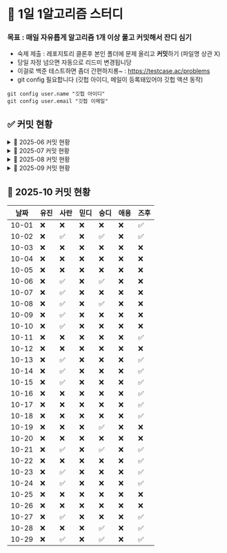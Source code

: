 

# 🌱 1일 1알고리즘 스터디

### 목표 : 매일 자유롭게 알고리즘 1개 이상 풀고 커밋해서 잔디 심기

- 숙제 제출 : 레포지토리 클론후 본인 폴더에 문제 올리고 **커밋**하기 (파일명 상관 X)
- 당일 자정 넘으면 자동으로 리드미 변경됩니당
- 이걸로 백준 테스트하면 좀더 간편하지롱~ : https://testcase.ac/problems
- git config 필요합니다 (깃헙 아이디, 메일이 등록돼있어야 깃헙 액션 동작)
```
git config user.name "깃헙 아이디"
git config user.email "깃헙 이메일"
```

## ✅ 커밋 현황

<details><summary>📅 2025-06 커밋 현황</summary>
  
| 날짜 | 유진 | 사란 | 믿디 | 숭디 | 애용 | 즈후  |
|------|------|-------|-------|-------|-------|-------|
| 06-09 | ✅ | ✅ | ❌ | ✅ | ❌ | ✅ |
| 06-10 | ✅ | ❌ | ✅ | ✅ | ❌ | ✅ |
| 06-11 | ❌ | ✅ | ❌ | ✅ | ✅ | ✅ |
| 06-12 | ❌ | ✅ | ✅ | ✅ | ❌ | ❌ |
| 06-13 | ❌ | ✅ | ❌ | ❌ | ❌ | ✅ |
| 06-14 | ❌ | ✅ | ❌ | ✅ | ❌ | ❌ |
| 06-15 | ❌ | ❌ | ❌ | ❌ | ❌ | ❌ |
| 06-16 | ✅ | ✅ | ❌ | ✅ | ❌ | ✅ |
| 06-17 | ❌ | ✅ | ❌ | ✅ | ❌ | ❌ |
| 06-18 | ✅ | ✅ | ❌ | ✅ | ❌ | ✅ |
| 06-19 | ✅ | ✅ | ✅ | ❌ | ❌ | ❌ |
| 06-20 | ❌ | ❌ | ✅ | ❌ | ❌ | ❌ |
| 06-21 | ✅ | ❌ | ✅ | ✅ | ❌ | ❌ |
| 06-22 | ✅ | ❌ | ❌ | ✅ | ❌ | ❌ |
| 06-23 | ❌ | ❌ | ✅ | ✅ | ❌ | ❌ |
| 06-24 | ❌ | ❌ | ❌ | ❌ | ❌ | ❌ |
| 06-25 | ❌ | ❌ | ✅ | ❌ | ❌ | ❌ |
| 06-26 | ❌ | ❌ | ✅ | ❌ | ❌ | ❌ |
| 06-27 | ✅ | ❌ | ❌ | ❌ | ❌ | ❌ |
| 06-28 | ❌ | ❌ | ❌ | ✅ | ❌ | ❌ |
| 06-29 | ❌ | ✅ | ❌ | ✅ | ❌ | ❌ |
| 06-30 | ❌ | ✅ | ❌ | ❌ | ❌ | ❌ |
</details>

<details><summary>📅 2025-07 커밋 현황</summary>

| 날짜 | 유진 | 사란 | 믿디 | 숭디 | 애용 | 즈후  |
|------|------|-------|-------|-------|-------|-------|
| 07-01 | ❌ | ✅ | ❌ | ❌ | ❌ | ❌ |
| 07-02 | ❌ | ❌ | ❌ | ❌ | ❌ | ✅ |
| 07-03 | ❌ | ❌ | ❌ | ❌ | ❌ | ❌ |
| 07-04 | ❌ | ❌ | ❌ | ❌ | ❌ | ❌ |
| 07-05 | ❌ | ❌ | ❌ | ✅ | ❌ | ❌ |
| 07-06 | ❌ | ❌ | ❌ | ❌ | ❌ | ❌ |
| 07-07 | ❌ | ✅ | ❌ | ✅ | ❌ | ❌ |
| 07-08 | ❌ | ❌ | ❌ | ✅ | ❌ | ❌ |
| 07-09 | ❌ | ✅ | ❌ | ❌ | ❌ | ❌ |
| 07-10 | ❌ | ❌ | ❌ | ✅ | ❌ | ✅ |
| 07-11 | ❌ | ❌ | ❌ | ❌ | ❌ | ✅ |
| 07-12 | ❌ | ✅ | ❌ | ✅ | ❌ | ❌ |
| 07-13 | ❌ | ✅ | ❌ | ❌ | ❌ | ✅ |
| 07-14 | ❌ | ✅ | ❌ | ✅ | ❌ | ✅ |
| 07-15 | ❌ | ❌ | ❌ | ✅ | ❌ | ✅ |
| 07-16 | ❌ | ✅ | ❌ | ✅ | ❌ | ❌ |
| 07-17 | ❌ | ❌ | ❌ | ❌ | ❌ | ✅ |
| 07-18 | ❌ | ✅ | ❌ | ✅ | ❌ | ✅ |
| 07-19 | ❌ | ❌ | ❌ | ❌ | ❌ | ✅ |
| 07-20 | ❌ | ✅ | ❌ | ✅ | ❌ | ❌ |
| 07-21 | ❌ | ✅ | ❌ | ❌ | ❌ | ❌ |
| 07-22 | ❌ | ✅ | ❌ | ❌ | ❌ | ✅ |
| 07-23 | ❌ | ❌ | ❌ | ✅ | ❌ | ✅ |
| 07-24 | ❌ | ✅ | ❌ | ✅ | ❌ | ✅ |
| 07-25 | ❌ | ✅ | ❌ | ❌ | ❌ | ✅ |
| 07-26 | ✅ | ✅ | ❌ | ✅ | ❌ | ❌ |
| 07-27 | ❌ | ✅ | ❌ | ❌ | ❌ | ✅ |
| 07-28 | ❌ | ❌ | ❌ | ✅ | ❌ | ❌ |
| 07-29 | ❌ | ❌ | ❌ | ❌ | ❌ | ❌ |
| 07-30 | ❌ | ✅ | ❌ | ✅ | ❌ | ❌ |
| 07-31 | ❌ | ✅ | ❌ | ❌ | ❌ | ❌ |
</details>


<details><summary>📅 2025-08 커밋 현황</summary>

| 날짜 | 유진 | 사란 | 믿디 | 숭디 | 애용 | 즈후  |
|------|------|-------|-------|-------|-------|-------|
| 08-01 | ❌ | ❌ | ❌ | ❌ | ❌ | ❌ |
| 08-02 | ❌ | ❌ | ❌ | ❌ | ❌ | ❌ |
| 08-03 | ❌ | ✅ | ❌ | ✅ | ❌ | ❌ |
| 08-04 | ❌ | ✅ | ❌ | ✅ | ❌ | ❌ |
| 08-05 | ❌ | ❌ | ❌ | ❌ | ❌ | ❌ |
| 08-06 | ❌ | ✅ | ❌ | ❌ | ❌ | ❌ |
| 08-07 | ❌ | ❌ | ❌ | ❌ | ❌ | ✅ |
| 08-08 | ❌ | ✅ | ❌ | ✅ | ❌ | ✅ |
| 08-09 | ❌ | ❌ | ❌ | ❌ | ❌ | ❌ |
| 08-10 | ❌ | ❌ | ❌ | ❌ | ❌ | ✅ |
| 08-11 | ❌ | ❌ | ❌ | ❌ | ❌ | ✅ |
| 08-12 | ❌ | ✅ | ❌ | ❌ | ❌ | ❌ |
| 08-13 | ❌ | ❌ | ❌ | ✅ | ❌ | ✅ |
| 08-14 | ❌ | ❌ | ❌ | ❌ | ❌ | ✅ |
| 08-15 | ❌ | ❌ | ❌ | ❌ | ❌ | ✅ |
| 08-16 | ❌ | ✅ | ❌ | ❌ | ❌ | ❌ |
| 08-17 | ❌ | ❌ | ❌ | ✅ | ❌ | ✅ |
| 08-18 | ❌ | ❌ | ❌ | ✅ | ❌ | ✅ |
| 08-19 | ❌ | ✅ | ❌ | ✅ | ❌ | ✅ |
| 08-20 | ❌ | ✅ | ❌ | ✅ | ❌ | ✅ |
| 08-21 | ❌ | ✅ | ❌ | ✅ | ❌ | ✅ |
| 08-22 | ❌ | ✅ | ❌ | ✅ | ❌ | ✅ |
| 08-23 | ❌ | ❌ | ❌ | ✅ | ❌ | ❌ |
| 08-24 | ❌ | ✅ | ❌ | ✅ | ❌ | ❌ |
| 08-25 | ❌ | ❌ | ❌ | ❌ | ❌ | ✅ |
| 08-26 | ❌ | ❌ | ❌ | ❌ | ❌ | ✅ |
| 08-27 | ❌ | ❌ | ❌ | ❌ | ❌ | ❌ |
| 08-28 | ❌ | ❌ | ❌ | ❌ | ❌ | ✅ |
| 08-29 | ❌ | ❌ | ❌ | ✅ | ❌ | ✅ |
| 08-30 | ❌ | ❌ | ❌ | ❌ | ❌ | ❌ |
| 08-31 | ❌ | ❌ | ❌ | ❌ | ❌ | ✅ |
</details>  


<details><summary>📅 2025-09 커밋 현황</summary>
  
| 날짜 | 유진 | 사란 | 믿디 | 숭디 | 애용 | 즈후  |
|------|------|-------|-------|-------|-------|-------|
| 09-01 | ❌ | ❌ | ❌ | ❌ | ❌ | ❌ |
| 09-02 | ❌ | ❌ | ❌ | ❌ | ❌ | ✅ |
| 09-03 | ❌ | ✅ | ❌ | ❌ | ❌ | ❌ |
| 09-04 | ❌ | ❌ | ❌ | ✅ | ❌ | ❌ |
| 09-05 | ❌ | ❌ | ❌ | ❌ | ❌ | ❌ |
| 09-06 | ❌ | ❌ | ❌ | ❌ | ❌ | ❌ |
| 09-07 | ❌ | ❌ | ❌ | ✅ | ❌ | ✅ |
| 09-08 | ❌ | ✅ | ❌ | ❌ | ❌ | ✅ |
| 09-09 | ❌ | ❌ | ❌ | ❌ | ❌ | ✅ |
| 09-10 | ❌ | ❌ | ❌ | ❌ | ❌ | ✅ |
| 09-11 | ❌ | ✅ | ❌ | ✅ | ❌ | ✅ |
| 09-12 | ❌ | ❌ | ❌ | ✅ | ❌ | ❌ |
| 09-13 | ❌ | ❌ | ❌ | ❌ | ❌ | ❌ |
| 09-14 | ❌ | ✅ | ❌ | ❌ | ❌ | ✅ |
| 09-15 | ❌ | ✅ | ❌ | ✅ | ❌ | ✅ |
| 09-16 | ❌ | ✅ | ❌ | ❌ | ❌ | ✅ |
| 09-17 | ❌ | ✅ | ❌ | ❌ | ❌ | ✅ |
| 09-18 | ❌ | ✅ | ❌ | ✅ | ❌ | ✅ |
| 09-19 | ❌ | ❌ | ❌ | ✅ | ❌ | ❌ |
| 09-20 | ❌ | ✅ | ❌ | ✅ | ❌ | ❌ |
| 09-21 | ❌ | ❌ | ❌ | ✅ | ❌ | ✅ |
| 09-22 | ❌ | ❌ | ❌ | ❌ | ❌ | ✅ |
| 09-23 | ❌ | ❌ | ❌ | ❌ | ❌ | ✅ |
| 09-24 | ❌ | ❌ | ❌ | ❌ | ❌ | ✅ |
| 09-25 | ❌ | ❌ | ❌ | ❌ | ❌ | ✅ |
| 09-26 | ❌ | ✅ | ❌ | ✅ | ❌ | ✅ |
| 09-27 | ❌ | ❌ | ❌ | ❌ | ❌ | ❌ |
| 09-28 | ❌ | ✅ | ❌ | ✅ | ❌ | ❌ |
| 09-29 | ❌ | ✅ | ❌ | ✅ | ❌ | ✅ |
| 09-30 | ❌ | ❌ | ❌ | ❌ | ❌ | ✅ |
</details>  

## 📅 2025-10 커밋 현황
| 날짜 | 유진 | 사란 | 믿디 | 숭디 | 애용 | 즈후  |
|------|------|-------|-------|-------|-------|-------|
| 10-01 | ❌ | ❌ | ❌ | ❌ | ❌ | ✅ |
| 10-02 | ❌ | ✅ | ❌ | ✅ | ❌ | ✅ |
| 10-03 | ❌ | ❌ | ❌ | ❌ | ❌ | ❌ |
| 10-04 | ❌ | ❌ | ❌ | ❌ | ❌ | ❌ |
| 10-05 | ❌ | ❌ | ❌ | ❌ | ❌ | ❌ |
| 10-06 | ❌ | ✅ | ❌ | ✅ | ❌ | ❌ |
| 10-07 | ❌ | ✅ | ❌ | ❌ | ❌ | ❌ |
| 10-08 | ❌ | ✅ | ❌ | ✅ | ❌ | ❌ |
| 10-09 | ❌ | ✅ | ❌ | ❌ | ❌ | ❌ |
| 10-10 | ❌ | ✅ | ❌ | ❌ | ❌ | ❌ |
| 10-11 | ❌ | ❌ | ❌ | ❌ | ❌ | ✅ |
| 10-12 | ❌ | ❌ | ❌ | ❌ | ❌ | ❌ |
| 10-13 | ❌ | ✅ | ❌ | ❌ | ❌ | ✅ |
| 10-14 | ❌ | ✅ | ❌ | ❌ | ❌ | ✅ |
| 10-15 | ❌ | ✅ | ❌ | ❌ | ❌ | ✅ |
| 10-16 | ❌ | ❌ | ❌ | ❌ | ❌ | ✅ |
| 10-17 | ❌ | ❌ | ❌ | ❌ | ❌ | ✅ |
| 10-18 | ❌ | ❌ | ❌ | ❌ | ❌ | ✅ |
| 10-19 | ❌ | ❌ | ❌ | ✅ | ❌ | ❌ |
| 10-20 | ❌ | ❌ | ❌ | ❌ | ❌ | ❌ |
| 10-21 | ❌ | ✅ | ❌ | ✅ | ❌ | ✅ |
| 10-22 | ❌ | ❌ | ❌ | ❌ | ❌ | ✅ |
| 10-23 | ❌ | ✅ | ❌ | ❌ | ❌ | ✅ |
| 10-24 | ❌ | ✅ | ❌ | ❌ | ❌ | ✅ |
| 10-25 | ❌ | ❌ | ❌ | ❌ | ❌ | ❌ |
| 10-26 | ❌ | ❌ | ❌ | ❌ | ❌ | ❌ |
| 10-27 | ❌ | ✅ | ❌ | ❌ | ❌ | ✅ |
| 10-28 | ❌ | ❌ | ❌ | ✅ | ❌ | ✅ |
| 10-29 | ❌ | ✅ | ❌ | ✅ | ❌ | ✅ |
